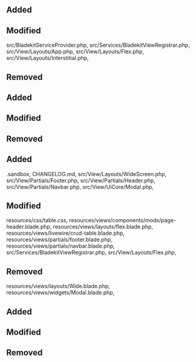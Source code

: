 ## Added


## Modified
src/BladekitServiceProvider.php,
src/Services/BladekitViewRegistrar.php,
src/View/Layouts/App.php,
src/View/Layouts/Flex.php,
src/View/Layouts/Interstitial.php, 

## Removed


## Added


## Modified


## Removed


## Added
.sandbox, CHANGELOG.md, src/View/Layouts/WideScreen.php, src/View/Partials/Footer.php, src/View/Partials/Header.php, src/View/Partials/Navbar.php, src/View/UiCore/Modal.php, 

## Modified
resources/css/table.css, resources/views/components/mods/page-header.blade.php, resources/views/layouts/flex.blade.php, resources/views/livewire/crud-table.blade.php, resources/views/partials/footer.blade.php, resources/views/partials/navbar.blade.php, src/Services/BladekitViewRegistrar.php, src/View/Layouts/Flex.php, 

## Removed
resources/views/layouts/Wide.blade.php, resources/views/widgets/Modal.blade.php, 

## Added


## Modified


## Removed


